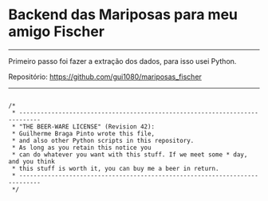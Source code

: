 # Backend das Mariposas para meu amigo Fischer

----------------

Primeiro passo foi fazer a extração dos dados, para isso usei Python. 

Repositório: https://github.com/gui1080/mariposas_fischer

----------------

```

/*
 * ----------------------------------------------------------------------------
 * "THE BEER-WARE LICENSE" (Revision 42):
 * Guilherme Braga Pinto wrote this file, 
 * and also other Python scripts in this repository.  
 * As long as you retain this notice you
 * can do whatever you want with this stuff. If we meet some * day, and you think
 * this stuff is worth it, you can buy me a beer in return.   
 * ----------------------------------------------------------------------------
 */
